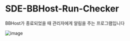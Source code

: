 # SDE-BBHost-Run-Checker
BBHost가 종료되었을 때 관리자에게 알림을 주는 프로그램입니다

![image](https://user-images.githubusercontent.com/58966525/120576545-e94be580-c45d-11eb-8182-67dcdb3826d8.png)
